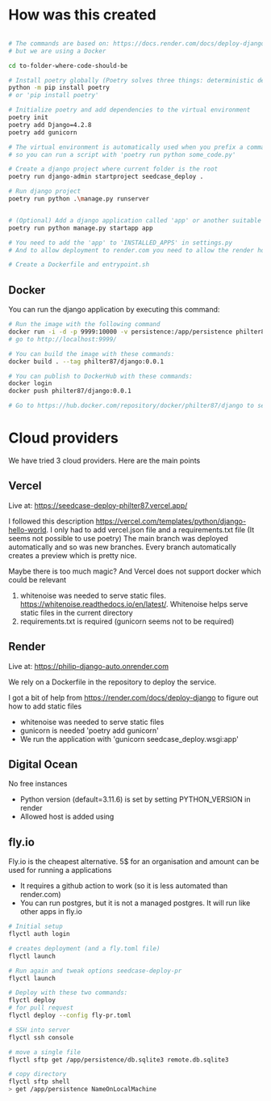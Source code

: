 # How was this created

```bash

# The commands are based on: https://docs.render.com/docs/deploy-django
# but we are using a Docker

cd to-folder-where-code-should-be

# Install poetry globally (Poetry solves three things: deterministic dependency resolution, project isolation and python version)
python -m pip install poetry
# or 'pip install poetry'

# Initialize poetry and add dependencies to the virtual environment
poetry init
poetry add Django=4.2.8
poetry add gunicorn

# The virtual environment is automatically used when you prefix a command with 'poetry run'
# so you can run a script with 'poetry run python some_code.py'

# Create a django project where current folder is the root
poetry run django-admin startproject seedcase_deploy .

# Run django project
poetry run python .\manage.py runserver


# (Optional) Add a django application called 'app' or another suitable name. For more details, see https://docs.render.com/docs/deploy-django#create-the-render-app
poetry run python manage.py startapp app

# You need to add the 'app' to 'INSTALLED_APPS' in settings.py
# And to allow deployment to render.com you need to allow the render hostname. https://docs.render.com/docs/deploy-django#go-production-ready

# Create a Dockerfile and entrypoint.sh 
```

## Docker 
You can run the django application by executing this command:

```bash
# Run the image with the following command
docker run -i -d -p 9999:10000 -v persistence:/app/persistence philter87/django:0.0.1
# go to http://localhost:9999/

# You can build the image with these commands:
docker build . --tag philter87/django:0.0.1

# You can publish to DockerHub with these commands:
docker login
docker push philter87/django:0.0.1

# Go to https://hub.docker.com/repository/docker/philter87/django to see image description
```

# Cloud providers
We have tried 3 cloud providers. Here are the main points
## Vercel

Live at: https://seedcase-deploy-philter87.vercel.app/

I followed this description https://vercel.com/templates/python/django-hello-world. 
I only had to add vercel.json file and a requirements.txt file (It seems not possible to use poetry)
The main branch was deployed automatically and so was new branches. 
Every branch automatically creates a preview which is pretty nice.

Maybe there is too much magic? And Vercel does not support docker which could be relevant

1. whitenoise was needed to serve static files. https://whitenoise.readthedocs.io/en/latest/. Whitenoise helps serve static files in the current directory
2. requirements.txt is required (gunicorn seems not to be required)

## Render

Live at: https://philip-django-auto.onrender.com

We rely on a Dockerfile in the repository to deploy the service.

I got a bit of help from https://render.com/docs/deploy-django to figure out how to add static files

- whitenoise was needed to serve static files
- gunicorn is needed 'poetry add gunicorn'
- We run the application with 'gunicorn seedcase_deploy.wsgi:app'


## Digital Ocean
No free instances
- Python version (default=3.11.6) is set by setting PYTHON_VERSION in render
- Allowed host is added using

## fly.io
Fly.io is the cheapest alternative. 5$ for an organisation and amount can be used for running a applications
- It requires a github action to work (so it is less automated than render.com)
- You can run postgres, but it is not a managed postgres. It will run like other apps in fly.io

```bash
# Initial setup
flyctl auth login

# creates deployment (and a fly.toml file)
flyctl launch

# Run again and tweak options seedcase-deploy-pr
flyctl launch

# Deploy with these two commands: 
flyctl deploy
# for pull request
flyctl deploy --config fly-pr.toml

# SSH into server
flyctl ssh console

# move a single file 
flyctl sftp get /app/persistence/db.sqlite3 remote.db.sqlite3

# copy directory
flyctl sftp shell
> get /app/persistence NameOnLocalMachine
```